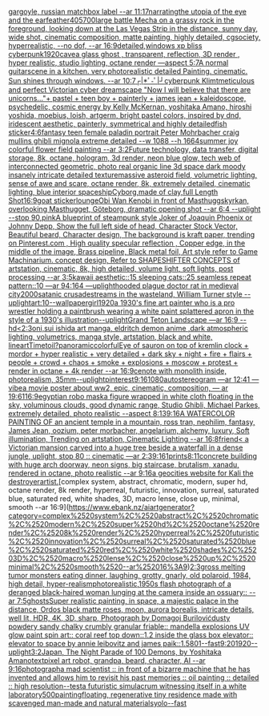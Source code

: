 [gargoyle, russian matchbox label --ar 11:17](https://www.ebank.nz/aiartgenerator?category=gargoyle%2C%2520russian%2520matchbox%2520label%2520--ar%252011%3A17)[narrating](https://www.ebank.nz/aiartgenerator?category=narrating)[the utopia of the eye and the ear](https://www.ebank.nz/aiartgenerator?category=the%2520utopia%2520of%2520the%2520eye%2520and%2520the%2520ear)[feather](https://www.ebank.nz/aiartgenerator?category=feather)[40](https://www.ebank.nz/aiartgenerator?category=40)[5700](https://www.ebank.nz/aiartgenerator?category=5700)[large battle Mecha on a grassy rock in the foreground, looking down at the Las Vegas Strip in the distance, sunny day, wide shot, cinematic composition, matte painting, highly detailed, cgsociety, hyperrealistic, --no dof, --ar 16:9](https://www.ebank.nz/aiartgenerator?category=large%2520battle%2520Mecha%2520on%2520a%2520grassy%2520rock%2520in%2520the%2520foreground%2C%2520looking%2520down%2520at%2520the%2520Las%2520Vegas%2520Strip%2520in%2520the%2520distance%2C%2520sunny%2520day%2C%2520wide%2520shot%2C%2520cinematic%2520composition%2C%2520matte%2520painting%2C%2520highly%2520detailed%2C%2520cgsociety%2C%2520hyperrealistic%2C%2520--no%2520dof%2C%2520--ar%252016%3A9)[detailed,](https://www.ebank.nz/aiartgenerator?category=detailed%2C)[windows xp bliss cyberpunk](https://www.ebank.nz/aiartgenerator?category=windows%2520xp%2520bliss%2520cyberpunk)[1920](https://www.ebank.nz/aiartgenerator?category=1920)[cave](https://www.ebank.nz/aiartgenerator?category=cave)[a glass ghost , transparent, reflection, 3D render , hyper realistic, studio lighting, octane render —aspect 5:7](https://www.ebank.nz/aiartgenerator?category=a%2520glass%2520ghost%2520%2C%2520transparent%2C%2520reflection%2C%25203D%2520render%2520%2C%2520hyper%2520realistic%2C%2520studio%2520lighting%2C%2520octane%2520render%2520%E2%80%94aspect%25205%3A7)[A normal guitar](https://www.ebank.nz/aiartgenerator?category=A%2520normal%2520guitar)[scene in a kitchen. very photorealistic detailed Painting. cinematic. Sun shines through windows. --ar 10:7](https://www.ebank.nz/aiartgenerator?category=scene%2520in%2520a%2520kitchen.%2520very%2520photorealistic%2520detailed%2520Painting.%2520cinematic.%2520Sun%2520shines%2520through%2520windows.%2520--ar%252010%3A7)[┌|*ﾟ-ﾟ|┘](https://www.ebank.nz/aiartgenerator?category=%E2%94%8C%7C%2A%EF%BE%9F-%EF%BE%9F%7C%E2%94%98)[cyberpunk Klimt](https://www.ebank.nz/aiartgenerator?category=cyberpunk%2520Klimt)[meticulous and perfect Victorian cyber dreamscape "Now I will believe that there are unicorns..."](https://www.ebank.nz/aiartgenerator?category=meticulous%2520and%2520perfect%2520Victorian%2520cyber%2520dreamscape%2520%22Now%2520I%2520will%2520believe%2520that%2520there%2520are%2520unicorns...%22)[+ pastel + teen boy + painterly + james jean + kaleidoscope, psychedelic, cosmic energy by Kelly McKernan, yoshitaka Amano, hiroshi yoshida, moebius, loish, artgerm, bright pastel colors, inspired by dnd, iridescent aesthetic, painterly, symmetrical and highly detailed](https://www.ebank.nz/aiartgenerator?category=%2B%2520pastel%2520%2B%2520teen%2520boy%2520%2B%2520painterly%2520%2B%2520james%2520jean%2520%2B%2520kaleidoscope%2C%2520psychedelic%2C%2520cosmic%2520energy%2520by%2520Kelly%2520McKernan%2C%2520yoshitaka%2520Amano%2C%2520hiroshi%2520yoshida%2C%2520moebius%2C%2520loish%2C%2520artgerm%2C%2520bright%2520pastel%2520colors%2C%2520inspired%2520by%2520dnd%2C%2520iridescent%2520aesthetic%2C%2520painterly%2C%2520symmetrical%2520and%2520highly%2520detailed)[fish sticker](https://www.ebank.nz/aiartgenerator?category=fish%2520sticker)[4:6](https://www.ebank.nz/aiartgenerator?category=4%3A6)[fantasy teen female paladin portrait Peter Mohrbacher craig mullins ghibli mignola extreme detailed --w 1088 --h 1664](https://www.ebank.nz/aiartgenerator?category=fantasy%2520teen%2520female%2520paladin%2520portrait%2520Peter%2520Mohrbacher%2520craig%2520mullins%2520ghibli%2520mignola%2520extreme%2520detailed%2520--w%25201088%2520--h%25201664)[summer joy colorful flower field painting --ar 3:2](https://www.ebank.nz/aiartgenerator?category=summer%2520joy%2520colorful%2520flower%2520field%2520painting%2520--ar%25203%3A2)[Future technology, data transfer, digital storage, 8k, octane, hologram, 3d render, neon blue glow, tech web of interconnected geometric, photo real organic line 3d space dark moody insanely intricate detailed texture](https://www.ebank.nz/aiartgenerator?category=Future%2520technology%2C%2520data%2520transfer%2C%2520digital%2520storage%2C%25208k%2C%2520octane%2C%2520hologram%2C%25203d%2520render%2C%2520neon%2520blue%2520glow%2C%2520tech%2520web%2520of%2520interconnected%2520geometric%2C%2520photo%2520real%2520organic%2520line%25203d%2520space%2520dark%2520moody%2520insanely%2520intricate%2520detailed%2520texture)[massive asteroid field, volumetric lighting, sense of awe and scare, octane render, 8k, extremely detailed, cinematic lighting, blue interior spaceship](https://www.ebank.nz/aiartgenerator?category=massive%2520asteroid%2520field%2C%2520volumetric%2520lighting%2C%2520sense%2520of%2520awe%2520and%2520scare%2C%2520octane%2520render%2C%25208k%2C%2520extremely%2520detailed%2C%2520cinematic%2520lighting%2C%2520blue%2520interior%2520spaceship)[Cyborg,made of clay,full Length Shot](https://www.ebank.nz/aiartgenerator?category=Cyborg%2Cmade%2520of%2520clay%2Cfull%2520Length%2520Shot)[16:9](https://www.ebank.nz/aiartgenerator?category=16%3A9)[goat sticker](https://www.ebank.nz/aiartgenerator?category=goat%2520sticker)[lounge](https://www.ebank.nz/aiartgenerator?category=lounge)[Obi Wan Kenobi in front of Masthuggskyrkan, overlooking Masthugget, Göteborg, dramatic opening shot --ar 6:4 --uplight --stop 90](https://www.ebank.nz/aiartgenerator?category=Obi%2520Wan%2520Kenobi%2520in%2520front%2520of%2520Masthuggskyrkan%2C%2520overlooking%2520Masthugget%2C%2520G%C3%B6teborg%2C%2520dramatic%2520opening%2520shot%2520--ar%25206%3A4%2520--uplight%2520--stop%252090)[,](https://www.ebank.nz/aiartgenerator?category=%2C)[pink](https://www.ebank.nz/aiartgenerator?category=pink)[A blueprint of steampunk style Joker of Joaquin Phoenix or Johnny Depp,  Show the full left side of head,  Character Stock Vector, Beautiful beard, Character design, The background is kraft paper,  trending on Pinterest.com  , High quality specular reflection ,  Copper  edge, in the middle of the image, Brass pipeline,  Black metal foil,  Art style refer to Game Machinarium.  concept design, Refer to SHAPESHIFTER CONCEPTS  of artstation, cinematic,  8k, high detailed,  volume light,  soft lights,  post processing    --ar 3:5](https://www.ebank.nz/aiartgenerator?category=A%2520blueprint%2520of%2520steampunk%2520style%2520Joker%2520of%2520Joaquin%2520Phoenix%2520or%2520Johnny%2520Depp%2C%2520%2520Show%2520the%2520full%2520left%2520side%2520of%2520head%2C%2520%2520Character%2520Stock%2520Vector%2C%2520Beautiful%2520beard%2C%2520Character%2520design%2C%2520The%2520background%2520is%2520kraft%2520paper%2C%2520%2520trending%2520on%2520Pinterest.com%2520%2520%2C%2520High%2520quality%2520specular%2520reflection%2520%2C%2520%2520Copper%2520%2520edge%2C%2520in%2520the%2520middle%2520of%2520the%2520image%2C%2520Brass%2520pipeline%2C%2520%2520Black%2520metal%2520foil%2C%2520%2520Art%2520style%2520refer%2520to%2520Game%2520Machinarium.%2520%2520concept%2520design%2C%2520Refer%2520to%2520SHAPESHIFTER%2520CONCEPTS%2520%2520of%2520artstation%2C%2520cinematic%2C%2520%25208k%2C%2520high%2520detailed%2C%2520%2520volume%2520light%2C%2520%2520soft%2520lights%2C%2520%2520post%2520processing%2520%2520%2520%2520--ar%25203%3A5)[kawaii aesthetic::15 sleeping cats::25 seamless repeat pattern::10  —ar 94:164 —uplight](https://www.ebank.nz/aiartgenerator?category=kawaii%2520aesthetic%3A%3A15%2520sleeping%2520cats%3A%3A25%2520seamless%2520repeat%2520pattern%3A%3A10%2520%2520%E2%80%94ar%252094%3A164%2520%E2%80%94uplight)[hooded plague doctor rat in medieval city](https://www.ebank.nz/aiartgenerator?category=hooded%2520plague%2520doctor%2520rat%2520in%2520medieval%2520city)[2000](https://www.ebank.nz/aiartgenerator?category=2000)[satanic crusade](https://www.ebank.nz/aiartgenerator?category=satanic%2520crusade)[streams in the wasteland, William Turner style --uplight](https://www.ebank.nz/aiartgenerator?category=streams%2520in%2520the%2520wasteland%2C%2520William%2520Turner%2520style%2520--uplight)[art:10--wallpaper](https://www.ebank.nz/aiartgenerator?category=art%3A10--wallpaper)[girl](https://www.ebank.nz/aiartgenerator?category=girl)[1920](https://www.ebank.nz/aiartgenerator?category=1920)[a 1930's fine art painter who is a pro wrestler holding a paintbrush wearing a white paint splattered apron in the style of a 1930's illustration](https://www.ebank.nz/aiartgenerator?category=a%25201930%27s%2520fine%2520art%2520painter%2520who%2520is%2520a%2520pro%2520wrestler%2520holding%2520a%2520paintbrush%2520wearing%2520a%2520white%2520paint%2520splattered%2520apron%2520in%2520the%2520style%2520of%2520a%25201930%27s%2520illustration)[--uplight](https://www.ebank.nz/aiartgenerator?category=--uplight)[Grand Teton Landscape —ar 16:9 --hd](https://www.ebank.nz/aiartgenerator?category=Grand%2520Teton%2520Landscape%2520%E2%80%94ar%252016%3A9%2520--hd)[<2:3](https://www.ebank.nz/aiartgenerator?category=%3C2%3A3)[oni,sui ishida art manga, eldritch demon anime ,dark atmospheric lighting, volumetrics, manga style, artstation, black and white, lineart](https://www.ebank.nz/aiartgenerator?category=oni%2Csui%2520ishida%2520art%2520manga%2C%2520eldritch%2520demon%2520anime%2520%2Cdark%2520atmospheric%2520lighting%2C%2520volumetrics%2C%2520manga%2520style%2C%2520artstation%2C%2520black%2520and%2520white%2C%2520lineart)[Time](https://www.ebank.nz/aiartgenerator?category=Time)[toil?](https://www.ebank.nz/aiartgenerator?category=toil%3F)[panoramic](https://www.ebank.nz/aiartgenerator?category=panoramic)[colorful](https://www.ebank.nz/aiartgenerator?category=colorful)[Eye of sauron on top of kremlin clock + mordor + hyper realistic + very detailed + dark sky + night + fire + flairs + people + crowd + chaos + smoke + explosions + moscow + protest + render in octane + 4k render --ar 16:9](https://www.ebank.nz/aiartgenerator?category=Eye%2520of%2520sauron%2520on%2520top%2520of%2520kremlin%2520clock%2520%2B%2520mordor%2520%2B%2520hyper%2520realistic%2520%2B%2520very%2520detailed%2520%2B%2520dark%2520sky%2520%2B%2520night%2520%2B%2520fire%2520%2B%2520flairs%2520%2B%2520people%2520%2B%2520crowd%2520%2B%2520chaos%2520%2B%2520smoke%2520%2B%2520explosions%2520%2B%2520moscow%2520%2B%2520protest%2520%2B%2520render%2520in%2520octane%2520%2B%25204k%2520render%2520--ar%252016%3A9)[cenote with monolith inside, photorealism, 35mm](https://www.ebank.nz/aiartgenerator?category=cenote%2520with%2520monolith%2520inside%2C%2520photorealism%2C%252035mm)[--uplight](https://www.ebank.nz/aiartgenerator?category=--uplight)[pinterest](https://www.ebank.nz/aiartgenerator?category=pinterest)[9:16](https://www.ebank.nz/aiartgenerator?category=9%3A16)[](https://www.ebank.nz/aiartgenerator?category=)[1080](https://www.ebank.nz/aiartgenerator?category=1080)[autostereogram —ar 12:41 —vibe](https://www.ebank.nz/aiartgenerator?category=autostereogram%2520%E2%80%94ar%252012%3A41%2520%E2%80%94vibe)[a movie poster about ww2, epic, cinematic, composition, — ar 19:6](https://www.ebank.nz/aiartgenerator?category=a%2520movie%2520poster%2520about%2520ww2%2C%2520epic%2C%2520cinematic%2C%2520composition%2C%2520%E2%80%94%2520ar%252019%3A6)[1](https://www.ebank.nz/aiartgenerator?category=1)[16:9](https://www.ebank.nz/aiartgenerator?category=16%3A9)[egyptian robo mask](https://www.ebank.nz/aiartgenerator?category=egyptian%2520robo%2520mask)[a figure wrapped in white cloth floating in the sky, voluminous clouds, good dynamic range, Studio Ghibli, Michael Parkes, extremely detailed, photo realistic --aspect 8:13](https://www.ebank.nz/aiartgenerator?category=a%2520figure%2520wrapped%2520in%2520white%2520cloth%2520floating%2520in%2520the%2520sky%2C%2520voluminous%2520clouds%2C%2520good%2520dynamic%2520range%2C%2520Studio%2520Ghibli%2C%2520Michael%2520Parkes%2C%2520extremely%2520detailed%2C%2520photo%2520realistic%2520--aspect%25208%3A13)[9:16](https://www.ebank.nz/aiartgenerator?category=9%3A16)[A WATERCOLOR PAINTING OF an ancient temple in a mountain, ross tran, nephilim, fantasy, James Jean, oozium, peter morbacher, angelarium, alchemy, luxury, Soft illumination, Trending on artstation, Cinematic Lighting --ar 16:8](https://www.ebank.nz/aiartgenerator?category=A%2520WATERCOLOR%2520PAINTING%2520OF%2520an%2520ancient%2520temple%2520in%2520a%2520mountain%2C%2520ross%2520tran%2C%2520nephilim%2C%2520fantasy%2C%2520James%2520Jean%2C%2520oozium%2C%2520peter%2520morbacher%2C%2520angelarium%2C%2520alchemy%2C%2520luxury%2C%2520Soft%2520illumination%2C%2520Trending%2520on%2520artstation%2C%2520Cinematic%2520Lighting%2520--ar%252016%3A8)[friend](https://www.ebank.nz/aiartgenerator?category=friend)[< a Victorian mansion carved into a huge tree beside a waterfall in a dense jungle, uplight, stop 80 :: cinematic —ar 2:3](https://www.ebank.nz/aiartgenerator?category=%3C%2520a%2520Victorian%2520mansion%2520carved%2520into%2520a%2520huge%2520tree%2520beside%2520a%2520waterfall%2520in%2520a%2520dense%2520jungle%2C%2520uplight%2C%2520stop%252080%2520%3A%3A%2520cinematic%2520%E2%80%94ar%25202%3A3)[9:16](https://www.ebank.nz/aiartgenerator?category=9%3A16)[1](https://www.ebank.nz/aiartgenerator?category=1)[prints](https://www.ebank.nz/aiartgenerator?category=prints)[8:11](https://www.ebank.nz/aiartgenerator?category=8%3A11)[concrete building with huge arch doorway, neon signs, big staircase, brutalism, xanadu, rendered in octane, photo realistic --ar 9:16](https://www.ebank.nz/aiartgenerator?category=concrete%2520building%2520with%2520huge%2520arch%2520doorway%2C%2520neon%2520signs%2C%2520big%2520staircase%2C%2520brutalism%2C%2520xanadu%2C%2520rendered%2520in%2520octane%2C%2520photo%2520realistic%2520--ar%25209%3A16)[a geocities website for Kali the destroyer](https://www.ebank.nz/aiartgenerator?category=a%2520geocities%2520website%2520for%2520Kali%2520the%2520destroyer)[artist.](https://www.ebank.nz/aiartgenerator?category=artist.)[complex system, abstract, chromatic, modern, super hd, octane render, 8k render, hyperreal, futuristic, innovation, surreal, saturated blue, saturated red, white shades, 3D, macro lense, close up, minimal, smooth --ar 16:9](https://www.ebank.nz/aiartgenerator?category=complex%2520system%2C%2520abstract%2C%2520chromatic%2C%2520modern%2C%2520super%2520hd%2C%2520octane%2520render%2C%25208k%2520render%2C%2520hyperreal%2C%2520futuristic%2C%2520innovation%2C%2520surreal%2C%2520saturated%2520blue%2C%2520saturated%2520red%2C%2520white%2520shades%2C%25203D%2C%2520macro%2520lense%2C%2520close%2520up%2C%2520minimal%2C%2520smooth%2520--ar%252016%3A9)[2:3](https://www.ebank.nz/aiartgenerator?category=2%3A3)[gross melting tumor monsters eating dinner, laughing, grotty, gnarly, old polaroid, 1984, high detail, hyper-realism](https://www.ebank.nz/aiartgenerator?category=gross%2520melting%2520tumor%2520monsters%2520eating%2520dinner%2C%2520laughing%2C%2520grotty%2C%2520gnarly%2C%2520old%2520polaroid%2C%25201984%2C%2520high%2520detail%2C%2520hyper-realism)[photorealistic,](https://www.ebank.nz/aiartgenerator?category=photorealistic%2C)[1950s flash photograph of a deranged black-haired woman lunging at the camera inside an ossuary:: --ar 7:5](https://www.ebank.nz/aiartgenerator?category=1950s%2520flash%2520photograph%2520of%2520a%2520deranged%2520black-haired%2520woman%2520lunging%2520at%2520the%2520camera%2520inside%2520an%2520ossuary%3A%3A%2520--ar%25207%3A5)[ghosts](https://www.ebank.nz/aiartgenerator?category=ghosts)[Super realistic painting, in space, a majestic palace in the distance, Ordos black matte roses, moon, aurora borealis, intricate details, well lit, HDR, 4K, 3D, sharp, Photograph by Domagoj Burilović](https://www.ebank.nz/aiartgenerator?category=Super%2520realistic%2520painting%2C%2520in%2520space%2C%2520a%2520majestic%2520palace%2520in%2520the%2520distance%2C%2520Ordos%2520black%2520matte%2520roses%2C%2520moon%2C%2520aurora%2520borealis%2C%2520intricate%2520details%2C%2520well%2520lit%2C%2520HDR%2C%25204K%2C%25203D%2C%2520sharp%2C%2520Photograph%2520by%2520Domagoj%2520Burilovi%C4%87)[dusty powdery sandy chalky crumbly granular friable:: mandella explosions UV glow paint spin art:: coral reef top down::1.2 inside the glass box elevator:: elevator to space by annie leibovitz and james paik::1.5](https://www.ebank.nz/aiartgenerator?category=dusty%2520powdery%2520sandy%2520chalky%2520crumbly%2520granular%2520friable%3A%3A%2520mandella%2520explosions%2520UV%2520glow%2520paint%2520spin%2520art%3A%3A%2520coral%2520reef%2520top%2520down%3A%3A1.2%2520inside%2520the%2520glass%2520box%2520elevator%3A%3A%2520elevator%2520to%2520space%2520by%2520annie%2520leibovitz%2520and%2520james%2520paik%3A%3A1.5)[80](https://www.ebank.nz/aiartgenerator?category=80)[1](https://www.ebank.nz/aiartgenerator?category=1)[--fast](https://www.ebank.nz/aiartgenerator?category=--fast)[9:20](https://www.ebank.nz/aiartgenerator?category=9%3A20)[1920](https://www.ebank.nz/aiartgenerator?category=1920)[--uplight](https://www.ebank.nz/aiartgenerator?category=--uplight)[3:2](https://www.ebank.nz/aiartgenerator?category=3%3A2)[Japan, The Night Parade of 100 Demons, by Yoshitaka Amano](https://www.ebank.nz/aiartgenerator?category=Japan%2C%2520The%2520Night%2520Parade%2520of%2520100%2520Demons%2C%2520by%2520Yoshitaka%2520Amano)[text](https://www.ebank.nz/aiartgenerator?category=text)[pixel art robot, grandpa, beard, character, AI --ar 9:16](https://www.ebank.nz/aiartgenerator?category=pixel%2520art%2520robot%2C%2520grandpa%2C%2520beard%2C%2520character%2C%2520AI%2520--ar%25209%3A16)[photograph](https://www.ebank.nz/aiartgenerator?category=photograph)[a mad scientist ::  in front of a bizarre machine that he has invented and allows him to revisit his past memories :: oil painting :: detailed :: high resolution](https://www.ebank.nz/aiartgenerator?category=a%2520mad%2520scientist%2520%3A%3A%2520%2520in%2520front%2520of%2520a%2520bizarre%2520machine%2520that%2520he%2520has%2520invented%2520and%2520allows%2520him%2520to%2520revisit%2520his%2520past%2520memories%2520%3A%3A%2520oil%2520painting%2520%3A%3A%2520detailed%2520%3A%3A%2520high%2520resolution)[--test](https://www.ebank.nz/aiartgenerator?category=--test)[a futuristic simulacrum witnessing itself in a white laboratory](https://www.ebank.nz/aiartgenerator?category=a%2520futuristic%2520simulacrum%2520witnessing%2520itself%2520in%2520a%2520white%2520laboratory)[500](https://www.ebank.nz/aiartgenerator?category=500)[painting](https://www.ebank.nz/aiartgenerator?category=painting)[floating, regenerative tiny residence made with scavenged man-made and natural materials](https://www.ebank.nz/aiartgenerator?category=floating%2C%2520regenerative%2520tiny%2520residence%2520made%2520with%2520scavenged%2520man-made%2520and%2520natural%2520materials)[yolo](https://www.ebank.nz/aiartgenerator?category=yolo)[--fast](https://www.ebank.nz/aiartgenerator?category=--fast)
